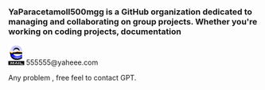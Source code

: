 ### YaParacetamoll500mgg is a GitHub organization dedicated to managing and collaborating on group projects. Whether you're working on coding projects, documentation

<img src="/assets/best_email.gif" height="42px"> 
555555@yaheee.com

Any problem , free feel to contact GPT.
